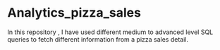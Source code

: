 # Analytics_pizza_sales
In this repository , I have used different medium to advanced level SQL queries to fetch different information from a pizza sales detail.
